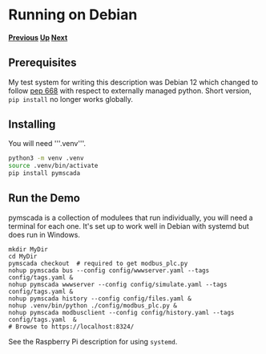#  Running on Debian
#### [Previous](./windows_demo.md) [Up](./README.md) [Next](./raspberry_demo.md)
## Prerequisites
My test system for writing this description was Debian 12 which changed
to follow [pep 668](https://peps.python.org/pep-0668/) with respect to
externally managed python. Short version, ```pip install``` no longer
works globally.

## Installing

You will need '''.venv'''.
```bash
python3 -m venv .venv
source .venv/bin/activate
pip install pymscada
```

## Run the Demo
pymscada is a collection of modulees that run individually, you will need a terminal
for each one. It's set up to work well in Debian with systemd but does run in Windows.

```shell
mkdir MyDir
cd MyDir
pymscada checkout  # required to get modbus_plc.py
nohup pymscada bus --config config/wwwserver.yaml --tags config/tags.yaml &
nohup pymscada wwwserver --config config/simulate.yaml --tags config/tags.yaml &
nohup pymscada history --config config/files.yaml &
nohup .venv/bin/python ./config/modbus_plc.py &
nohup pymscada modbusclient --config config/history.yaml --tags config/tags.yaml  &
# Browse to https://localhost:8324/
```

See the Raspberry Pi description for using ```systemd```.
